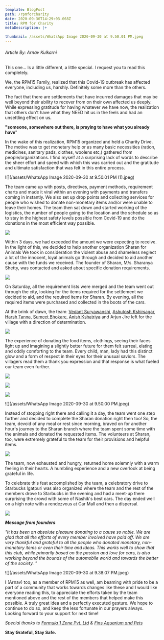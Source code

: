 ```yaml
---
template: BlogPost
path: /rpmforcharity
date: 2020-09-30T14:29:03.068Z
title: RPM for Charity
metaDescription: |+

thumbnail: /assets/WhatsApp Image 2020-09-30 at 9.50.01 PM.jpeg
---
```

###### *Article By: Arnav Kulkarni*

This one... Is a little different, a little special. I request you to read this completely. 

We, the RPM15 Family, realized that this Covid-19 outbreak has affected everyone, including us, harshly. Definitely some more than the others.

The fact that there are settlements that have incurred damages that may be well beyond their ability to recover from on their own affected us deeply. While expressing gratitude for having whatever we have now, the realization that others don't have what they NEED hit us in the feels and had an unsettling effect on us.

**"someone, somewhere out there, is praying to have what you already have"**

In the wake of this realization, RPM15 organized and held a Charity Drive. The motive was to get monetary help or as many basic necessities (ration, medicines, sanitary pads, clothes, woolens etc,) gathered from people/organizations. I find myself at a surprising lack of words to describe the sheer effort and speed with which this was carried out and the gratitude and ultimate satisfaction that was felt in this entire process. 

![](/assets/WhatsApp Image 2020-09-30 at 9.50.01 PM (1).jpeg)


The team came up with posts, directives, payment methods, requirement charts and made it viral within an evening with payments and transfers coming in instantly.
We also set up drop points and collecting services for people who wished to donate non-monetary items and/or were unable to leave their homes. The team then sat down and started working of the logistics, the number of people going to the location and the schedule so as to stay in the highest safety levels possible from Covid-19 and do the donations in the most efficient way possible.

![](/assets/IMG-20200913-WA0008.jpg)

Within 3 days, we had exceeded the amount we were expecting to receive. In the light of this, we decided to help another organization Sharan for Animals We took in consideration the violent abuse and shameless neglect a lot of the innocent, loyal animals go through and decided to aid another cause with the funds we received. The founder of Sharan, M/s. Sharanya Shetty, was contacted and asked about specific donation requirements.

![](/assets/IMG-20200913-WA0010.jpg)

On Saturday, all the requirement lists were merged and the team went out through the city, looking for the items required for the settlement we decided to aid, and the required items for Sharan. By evening, all the required items were purchased and collected in the boots of the cars.

At the brink of dawn, the team: [Vedant Suryawanshi](https://www.instagram.com/thevedantsuryawanshi/), [Ashutosh Kshirsagar](https://www.instagram.com/ask_45k), [Harsh Tanna](https://www.instagram.com/harshhhh48/), [Sumeet Bhokare](https://www.instagram.com/snowboy17/), [Anish Kshatriya](https://www.instagram.com/anish_kshatriya/) and Arjun Jire left for the village with a direction of determination.

![](/assets/IMG-20200912-WA0049.jpg)

The experience of donating the food items, clothings, seeing their faces light up and imagining a slightly better future for them felt surreal, elating and oddly comforting to the team. Every child, man, lady had this distinct glow and a form of respect in their eyes for their unusual saviors. The villagers read them a thank you expression and that response is what fueled our team even further.

![](/assets/IMG-20200915-WA0051.jpg)

![](/assets/IMG_0833.JPG)

![](/assets/IMG-20200915-WA0050.jpg)

![](/assets/WhatsApp Image 2020-09-30 at 9.50.00 PM.jpeg)

Instead of stopping right there and calling it a day, the team went one step further and decided to complete the Sharan donation right then too! So, the team, devoid of any meal or rest since morning, braved on for another hour's journey to the Sharan branch where the team spent some time with the animals and donated the requested items. The volunteers at Sharan, too, were extremely grateful to the team for their provisions and helpful items.

![](/assets/0ffe3c9a-3b9e-4447-9338-abe24a1f6c05.jpg)

The team, now exhausted and hungry, returned home solemnly with a warm feeling in their hearts. A humbling experience and a new overlook at being grateful in life.  

To celebrate this feat accomplished by the team, a celebratory drive to Starbucks Igatpuri was also organized where the team and the rest of the members drove to Starbucks in the evening and had a meet-up there surprising the crowd with some of Nashik's best cars. The day ended well on a high note with a rendezvous at Car Mall and then a dispersal.

![](/assets/IMG-20200913-WA0039.jpg)

***Message from founders*** 

*"It has been an absolute pleasure donating to a cause so noble. We are glad that all the efforts of every member involved have paid off. We are very thankful and grateful to all the people who donated monetary, non-monetary items or even their time and ideas. This works well to show that this club, while primarily based on the passion and love for cars, is also working beyond the bounds of the automobile world and towards the better of the society. "*

![](/assets/WhatsApp Image 2020-09-30 at 9.38.07 PM.jpeg)

I (Arnav) too, as a member of RPM15 as well, am beaming with pride to be a part of a community that works towards changes like these and I would like everyone reading this, to appreciate the efforts taken by the team mentioned above  and the rest of the members that helped make this possible. A truly great idea and a perfectly executed gesture. We hope to continue to do so, and keep the less fortunate in our prayers always. Looking forward to your support for next time!



*Special thanks to [Formula 1 Zone Pvt. Ltd](https://www.instagram.com/formula.1.zone/) & [Fins Aquarium and Pets](https://www.instagram.com/fins_aquarium_and_pets/)* 



**Stay Grateful, Stay Safe.**
